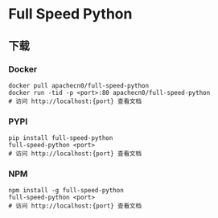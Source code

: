 # Full Speed Python

## 下载

### Docker

```
docker pull apachecn0/full-speed-python
docker run -tid -p <port>:80 apachecn0/full-speed-python
# 访问 http://localhost:{port} 查看文档
```

### PYPI

```
pip install full-speed-python
full-speed-python <port>
# 访问 http://localhost:{port} 查看文档
```

### NPM

```
npm install -g full-speed-python
full-speed-python <port>
# 访问 http://localhost:{port} 查看文档
```